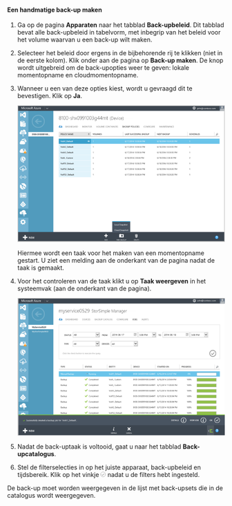 
<!--author=SharS last changed: 9/15/15-->


#### Een handmatige back-up maken

1. Ga op de pagina **Apparaten** naar het tabblad **Back-upbeleid**. Dit tabblad bevat alle back-upbeleid in tabelvorm, met inbegrip van het beleid voor het volume waarvan u een back-up wilt maken.

2. Selecteer het beleid door ergens in de bijbehorende rij te klikken (niet in de eerste kolom). Klik onder aan de pagina op **Back-up maken**. De knop wordt uitgebreid om de back-upopties weer te geven: lokale momentopname en cloudmomentopname. 

3. Wanneer u een van deze opties kiest, wordt u gevraagd dit te bevestigen. Klik op **Ja**. 

    ![Handmatige back-up maken](./media/storsimple-create-manual-backup/HCS_CreateManualBackup1-include.png)
 
    Hiermee wordt een taak voor het maken van een momentopname gestart. U ziet een melding aan de onderkant van de pagina nadat de taak is gemaakt.

4. Voor het controleren van de taak klikt u op **Taak weergeven** in het systeemvak (aan de onderkant van de pagina). 

    ![De handmatige back-up controleren](./media/storsimple-create-manual-backup/HCS_CreateManualBackup2-include.png)

5. Nadat de back-uptaak is voltooid, gaat u naar het tabblad **Back-upcatalogus**.

6. Stel de filterselecties in op het juiste apparaat, back-upbeleid en tijdsbereik. Klik op het vinkje ![vinkje](./media/storsimple-create-manual-backup/HCS_CheckIcon-include.png) nadat u de filters hebt ingesteld.

  De back-up moet worden weergegeven in de lijst met back-upsets die in de catalogus wordt weergegeven.



<!--HONumber=sep16_HO2-->


